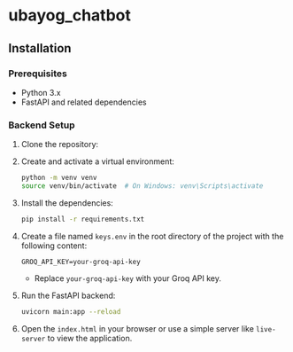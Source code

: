 # ubayog_chatbot

## Installation

### Prerequisites

- Python 3.x
- FastAPI and related dependencies

### Backend Setup

1. Clone the repository:

2. Create and activate a virtual environment:

    ```bash
    python -m venv venv
    source venv/bin/activate  # On Windows: venv\Scripts\activate
    ```

3. Install the dependencies:

    ```bash
    pip install -r requirements.txt
    ```

4. Create a file named `keys.env` in the root directory of the project with the following content:

    ```
    GROQ_API_KEY=your-groq-api-key
    ```

    - Replace `your-groq-api-key` with your Groq API key.

5. Run the FastAPI backend:

    ```bash
    uvicorn main:app --reload
    ```
    
6. Open the `index.html` in your browser or use a simple server like `live-server` to view the application.
